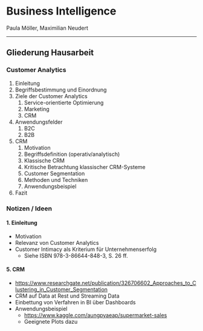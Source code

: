 # Business Intelligence

Paula Möller, Maximilian Neudert

---

## Gliederung Hausarbeit

### Customer Analytics

1. Einleitung
2. Begriffsbestimmung und Einordnung
3. Ziele der Customer Analytics
   1. Service-orientierte Optimierung
   2. Marketing
   3. CRM
4. Anwendungsfelder
   1. B2C
   2. B2B
5. CRM
   1. Motivation
   2. Begriffsdefinition (operativ/analytisch)
   3. Klassische CRM
   4. Kritische Betrachtung klassischer CRM-Systeme
   5. Customer Segmentation
   6. Methoden und Techniken
   7. Anwendungsbeispiel
6. Fazit

### Notizen / Ideen

#### 1. Einleitung

- Motivation
- Relevanz von Customer Analytics
- Customer Intimacy als Kriterium für Unternehmenserfolg
  - Siehe ISBN 978-3-86644-848-3, S. 26 ff.

#### 5. CRM

- https://www.researchgate.net/publication/326706602_Approaches_to_Clustering_in_Customer_Segmentation
- CRM auf Data at Rest und Streaming Data
- Einbettung von Verfahren in BI über Dashboards
- Anwendungsbeispiel
  - https://www.kaggle.com/aungpyaeap/supermarket-sales
  - Geeignete Plots dazu
